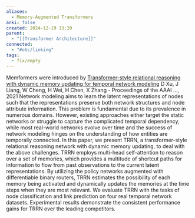 ```yaml
---
aliases:
  - Memory-Augmented Transformers
anki: false
created: 2024-12-19 13:20
parent:
  - "[[Transformer Architecture]]"
connected:
  - "#обс/linking"
tags:
  - fix/empty
---
```



Memformers were introduced by
[Transformer-style relational reasoning with dynamic memory updating for temporal network modeling](https://ojs.aaai.org/index.php/AAAI/article/view/16583)
D Xu, J Liang, W Cheng, H Wei, H Chen, X Zhang - Proceedings of the AAAI …, 2021
Network modeling aims to learn the latent representations of nodes such that the representations preserve both network structures and node attribute information. This problem is fundamental due to its prevalence in numerous domains. However, existing approaches either target the static networks or struggle to capture the complicated temporal dependency, while most real-world networks evolve over time and the success of network modeling hinges on the understanding of how entities are temporally connected. In this paper, we present TRRN, a transformer-style relational reasoning network with dynamic memory updating, to deal with the above challenges. TRRN employs multi-head self-attention to reason over a set of memories, which provides a multitude of shortcut paths for information to flow from past observations to the current latent representations. By utilizing the policy networks augmented with differentiable binary routers, TRRN estimates the possibility of each memory being activated and dynamically updates the memories at the time steps when they are most relevant. We evaluate TRRN with the tasks of node classification and link prediction on four real temporal network datasets. Experimental results demonstrate the consistent performance gains for TRRN over the leading competitors.
